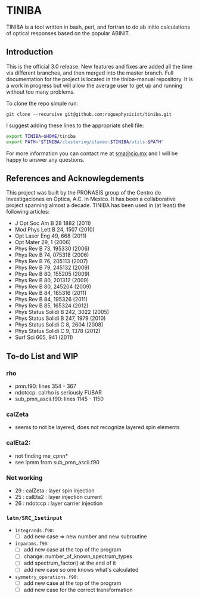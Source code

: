 TINIBA
===========================
TINIBA is a tool written in bash, perl, and fortran to do ab initio calculations of optical responses based on the popular ABINIT.

Introduction
-------------------

This is the official 3.0 release. New features and fixes are added all the time via different branches, and then merged into the master branch. Full documentation for the project is located in the tiniba-manual repository. It is a work in progress but will allow the average user to get up and running without too many problems.

To clone the repo simple run:
```
git clone --recursive git@github.com:roguephysicist/tiniba.git
```

I suggest adding these lines to the appropriate shell file:

```bash
export TINIBA=$HOME/tiniba
export PATH="$TINIBA/clustering/itaxeo:$TINIBA/utils:$PATH"
```

For more information you can contact me at sma@cio.mx and I will be happy to answer any questions.

References and Acknowlegdements
--------------

This project was built by the PRONASIS group of the Centro de Investigaciones en Óptica, A.C. in Mexico. It has been a collaborative project spanning almost a decade. TINIBA has been used in (at least) the following articles:
* J Opt Soc Am B 28 1882 (2011)
* Mod Phys Lett B 24, 1507 (2010)
* Opt Laser Eng 49, 668 (2011)
* Opt Mater 29, 1 (2006)
* Phys Rev B 73, 195330 (2006)
* Phys Rev B 74, 075318 (2006)
* Phys Rev B 76, 205113 (2007)
* Phys Rev B 79, 245132 (2009)
* Phys Rev B 80, 155205 (2009)
* Phys Rev B 80, 201312 (2009)
* Phys Rev B 80, 245204 (2009)
* Phys Rev B 84, 165316 (2011)
* Phys Rev B 84, 195326 (2011)
* Phys Rev B 85, 165324 (2012)
* Phys Status Solidi B 242, 3022 (2005)
* Phys Status Solidi B 247, 1979 (2010)
* Phys Status Solidi C 8, 2604 (2008)
* Phys Status Solidi C 9, 1378 (2012)
* Surf Sci 605, 941 (2011)

To-do List and WIP
-------------------
### rho
* pmn.f90: lines 354 - 367
* ndotccp: calrho is seriously FUBAR
* sub_pmn_ascii.f90: lines 1145 - 1150

### calZeta
* seems to not be layered, does not recognize layered spin elements

### calEta2:
* not finding me_cpnn*
* see lpmm from sub_pmn_ascii.f90

### Not working
* 29 : calZeta : layer spin injection
* 25 : calEta2 : layer injection current
* 26 : ndotccp : layer carrier injection


### `latm/SRC_1setinput`
* `integrands.f90`:
    - [ ] add new case => new number and new subroutine
* `inparams.f90`:
    - [ ] add new case at the top of the program 
    - [ ] change: number_of_known_spectrum_types
    - [ ] add spectrum_factor() at the end of it
    - [ ] add new case so one knows what's calculated
* `symmetry_operations.f90`:
    - [ ] add new case at the top of the program
    - [ ] add new case for the correct transformation
